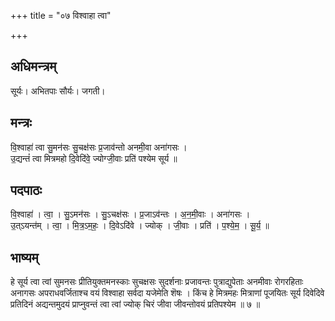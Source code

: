 +++
title = "०७ विश्वाहा त्वा"

+++
## अधिमन्त्रम्
सूर्यः। अभितपाः सौर्यः। जगती।

## मन्त्रः
वि॒श्वाहा॑ त्वा सु॒मन॑सः सु॒चक्ष॑सः प्र॒जाव॑न्तो अनमी॒वा अना॑गसः ।  
उ॒द्यन्तं॑ त्वा मित्रमहो दि॒वेदि॑वे॒ ज्योग्जी॒वाः प्रति॑ पश्येम सूर्य ॥

## पदपाठः
वि॒श्वाहा॑ । त्वा॒ । सु॒ऽमन॑सः । सु॒ऽचक्ष॑सः । प्र॒जाऽव॑न्तः । अ॒न॒मी॒वाः । अना॑गसः ।  
उ॒त्ऽयन्त॑म् । त्वा॒ । मि॒त्र॒ऽम॒हः॒ । दि॒वेऽदि॑वे । ज्योक् । जी॒वाः । प्रति॑ । प॒श्ये॒म॒ । सू॒र्य॒ ॥

## भाष्यम्
हे सूर्य त्वा त्वां सुमनसः प्रीतियुक्तमनस्काः सुचक्षसः सुदर्शनाः प्रजावन्तः पुत्राद्युपेताः अनमीवाः रोगरहिताः अनागसः अपराधवर्जिताश्च वयं विश्वाहा सर्वदा यजेमेति शॆषः । किंच हे मित्रमहः मित्राणां पूजयितः सूर्य दिवेदिवे प्रतिदिनं अद्यन्तमुदयं प्राप्नुवन्तं त्वा त्वां ज्योक् चिरं जीवा जीवन्तोवयं प्रतिपश्येम ॥ ७ ॥